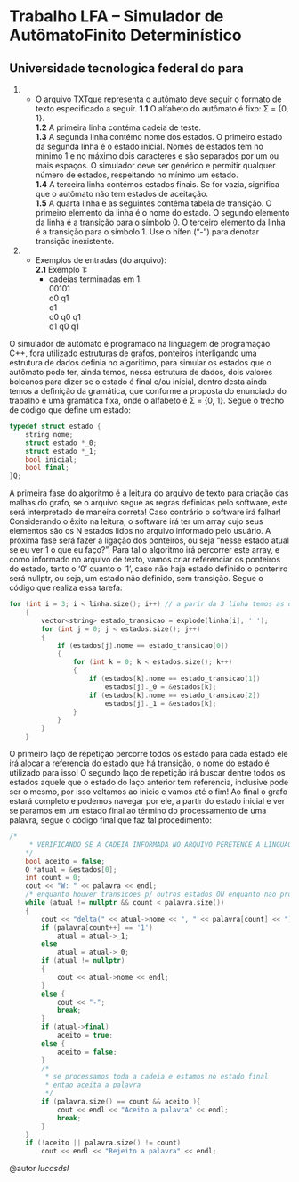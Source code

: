 # Trabalho LFA – Simulador de AutômatoFinito Determinístico
## Universidade tecnologica federal do para

 1. - O  arquivo  TXTque  representa  o  autômato  deve  seguir  o  formato  de  texto especificado a seguir.
    **1.1** O alfabeto do autômato é fixo: Σ = {0, 1}.  
    **1.2** A primeira linha contéma cadeia de teste.  
    **1.3** A  segunda  linha contémo  nome  dos  estados.  O  primeiro  estado  da segunda linha é o estado inicial. Nomes de estados tem no mínimo 1 e no máximo  dois  caracteres  e  são  separados  por  um  ou mais  espaços.  O simulador  deve  ser  genérico  e  permitir  qualquer  número  de  estados, respeitando no mínimo um estado.  
    **1.4** A  terceira  linha contémos  estados  finais.  Se  for  vazia,  significa  que  o autômato não tem estados de aceitação.  
    **1.5** A  quarta  linha  e  as  seguintes contéma  tabela  de  transição.  O  primeiro elemento da linha é o nome do estado. O segundo elemento da linha é a transição  para  o  símbolo  0.  O  terceiro  elemento da  linha  é  a  transição para o símbolo 1. Use o hífen (“-”) para denotar transição inexistente.  
  2. - Exemplos de entradas (do arquivo):  
    **2.1** Exemplo 1:  
          - cadeias terminadas em 1.  
          00101  
          q0 q1  
          q1  
          q0 q0 q1  
          q1 q0 q1   
          
          
O simulador de autômato é programado na linguagem de programação C++, fora utilizado estruturas de grafos, ponteiros interligando uma estrutura de dados definia no algoritimo, para simular os estados que o autômato pode ter, ainda temos, nessa estrutura de dados, dois valores boleanos para dizer se o estado é final e/ou inicial, dentro desta ainda temos a definição da gramática, que conforme a proposta do enunciado do trabalho é uma gramática fixa, onde o alfabeto é Σ = {0, 1}. Segue o trecho de código que define um estado:

```c++
typedef struct estado {
    string nome;
    struct estado *_0;
    struct estado *_1;
    bool inicial;
    bool final;
}Q;
```

A primeira fase do algoritmo é a leitura do arquivo de texto para criação das malhas do grafo, se o arquivo segue as regras definidas pelo software, este será interpretado de maneira correta! Caso contrário o software irá falhar! Considerando o êxito na leitura, o software irá ter um array cujo seus elementos são os N estados lidos no arquivo informado pelo usuário. A próxima fase será fazer a ligação dos ponteiros, ou seja “nesse estado atual se eu ver 1 o que eu faço?”. Para tal o algoritmo irá percorrer este array, e como informado no arquivo de texto, vamos criar referenciar os ponteiros do estado, tanto o ‘0’ quanto o ‘1’, caso não haja estado definido o ponteriro será nullptr, ou seja, um estado não definido, sem transição. Segue o código que realiza essa tarefa:

```c++
for (int i = 3; i < linha.size(); i++) // a parir da 3 linha temos as definições de transições dos estados!
    {
        vector<string> estado_transicao = explode(linha[i], ' ');
        for (int j = 0; j < estados.size(); j++)
        {
            if (estados[j].nome == estado_transicao[0])
            {
                for (int k = 0; k < estados.size(); k++)
                {
                    if (estados[k].nome == estado_transicao[1])
                        estados[j]._0 = &estados[k];
                    if (estados[k].nome == estado_transicao[2])
                        estados[j]._1 = &estados[k];
                }
            }
        }
    }
```

O primeiro laço de repetição percorre todos os estado para cada estado ele irá alocar a referencia do estado que há transição, o nome do estado é utilizado para isso! O segundo laço de repetição irá buscar dentre todos os estados aquele que o estado do laço anterior tem referencia, inclusive pode ser o mesmo, por isso voltamos ao inicio e vamos até o fim! Ao final o grafo estará completo e podemos navegar por ele, a partir do estado inicial e ver se paramos em um estado final ao término do processamento de uma palavra, segue o código final que faz tal procedimento:

```c++
/*
     * VERIFICANDO SE A CADEIA INFORMADA NO ARQUIVO PERETENCE A LINGUAGEM DEFINIDA NO AUTOMATO
    */
    bool aceito = false;
    Q *atual = &estados[0];
    int count = 0;
    cout << "W: " << palavra << endl;
    /* enquanto houver transicoes p/ outros estados OU enquanto nao processar toda a cadeia de caracteres */
    while (atual != nullptr && count < palavra.size())
    {
        cout << "delta(" << atual->nome << ", " << palavra[count] << ") = ";
        if (palavra[count++] == '1')
            atual = atual->_1;
        else
            atual = atual->_0;
        if (atual != nullptr)
        {
            cout << atual->nome << endl;
        }
        else {
            cout << "-";
            break;
        }
        if (atual->final)
            aceito = true;
        else {
            aceito = false;
        }
        /*
         * se processamos toda a cadeia e estamos no estado final
         * entao aceita a palavra
         */
        if (palavra.size() == count && aceito ){
            cout << endl << "Aceito a palavra" << endl;
            break;
        }
    }
    if (!aceito || palavra.size() != count)
        cout << endl << "Rejeito a palavra" << endl;  
```
@autor *lucasdsl*
